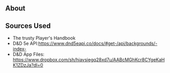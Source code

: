 ## About

## Sources Used

- The trusty Player's Handbook
- D&D 5e API:https://www.dnd5eapi.co/docs/#get-/api/backgrounds/-index-
- D&D App Files: https://www.dropbox.com/sh/hiavsiegq28xd7u/AABcMGhKcr8CYgeKaHK1ZDzJa?dl=0
